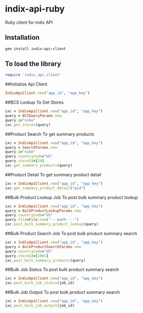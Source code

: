 # indix-api-ruby
Ruby client for indix API

Installation
------------
```ruby 
gem install indix-api-client
```

To load the library
-------------------
```ruby 
require 'indix_api_client'
```

##Initialize Api Client
```ruby
IndixApiClient.new("app_id", "app_key")
```

##BCS Lookup
To Get Stores 
```ruby
ixc = IndixApiClient.new("app_id", "app_key")
query = BCSQueryParams.new
query.q="nike"
ixc.get_stores(query)
```

##Product Search
To get summary products
```ruby
ixc = IndixApiClient.new("app_id", "app_key")
query = SearchParams.new
query.q="nike"
query.countryCode="US"
query.storeId=[24]
ixc.get_summary_products(query)
```

##Product Detail
To get summary product detail
```ruby
ixc = IndixApiClient.new("app_id", "app_key")
ixc.get_summary_product_detail("pid")
```

##Bulk Product Lookup Job
To post bulk summary product lookup
```ruby
ixc = IndixApiClient.new("app_id", "app_key")
query = BulkProductLookupParams.new
query.countryCode="US"
query.file=File.new("---path----")
ixc.post_bulk_summary_product_lookup(query)
```

##Bulk Product Search Job
To post bulk product summary search
```ruby
ixc = IndixApiClient.new("app_id", "app_key")
query = BulkProductSearchParams.new
query.countryCode="US"
query.storeId=[1001]
ixc.post_bulk_summary_products(query)
```

##Bulk Job Status
To post bulk product summary search
```ruby
ixc = IndixApiClient.new("app_id", "app_key")
ixc.post_bulk_job_status(job_id)
```

##Bulk Job Output
To post bulk product summary search
```ruby
ixc = IndixApiClient.new("app_id", "app_key")
ixc.post_bulk_job_output(job_id)
```